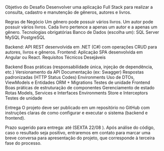 Objetivo do Desafio
Desenvolver uma aplicação Full Stack para realizar a consulta, cadastro e manutenção de gêneros, autores e livros.

Regras de Negócio
Um gênero pode possuir vários livros.
Um autor pode possuir vários livros.
Cada livro pertence a apenas um autor e a apenas um gênero.
Tecnologias obrigatórias
Banco de Dados (escolha um):
SQL Server
MySQL
PostgreSQL

Backend:
API REST desenvolvida em .NET (C#) com operações CRUD para autores, livros e gêneros.
Frontend:
Aplicação SPA desenvolvida em Angular ou React.
Requisitos Técnicos Desejáveis

Backend
Boas práticas (responsabilidade única, injeção de dependência, etc.)
Versionamento da API
Documentação (ex: Swagger)
Respostas padronizadas (HTTP Status Codes)
Environments
Uso de DTOs, ViewModels e Entidades
ORM + Migrations
Testes de unidade
Frontend
Boas práticas de estruturação de componentes
Gerenciamento de estado
Rotas
Models, Services e Interfaces
Environments
Store e Interceptors
Testes de unidade

Entrega
O projeto deve ser publicado em um repositório no GitHub com instruções claras de como configurar e executar o sistema (backend e frontend).

Prazo sugerido para entrega: até  (SEXTA 22/08 ).
Após análise do código, caso o resultado seja positivo, entraremos em contato para marcar uma breve conversa para apresentação do projeto, que corresponde à terceira fase do processo.
